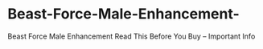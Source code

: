 # Beast-Force-Male-Enhancement-
Beast Force Male Enhancement  Read This Before You Buy – Important Info
